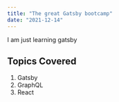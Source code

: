 ```yaml
---
title: "The great Gatsby bootcamp"
date: "2021-12-14"
---
```


I am just learning gatsby

## Topics Covered

1. Gatsby
2. GraphQL
3. React
